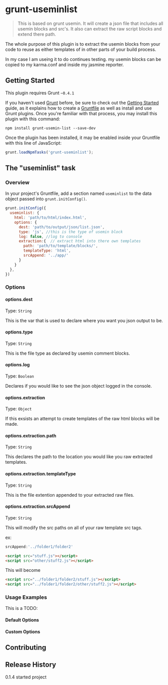 # grunt-useminlist

> This is based on grunt usemin. It will create a json file that includes all usemin blocks and src's. It also can extract the raw script blocks and extend there path.

The whole purpose of this plugin is to extract the usemin blocks from your code to reuse as either templates of in other parts of your build process. 

In my case I am useing it to do continues testing. my usemin blocks can be copied to my karma.conf and inside my jasmine reporter. 

## Getting Started
This plugin requires Grunt `~0.4.1`

If you haven't used [Grunt](http://gruntjs.com/) before, be sure to check out the [Getting Started](http://gruntjs.com/getting-started) guide, as it explains how to create a [Gruntfile](http://gruntjs.com/sample-gruntfile) as well as install and use Grunt plugins. Once you're familiar with that process, you may install this plugin with this command:

```shell
npm install grunt-usemin-list --save-dev
```

Once the plugin has been installed, it may be enabled inside your Gruntfile with this line of JavaScript:

```js
grunt.loadNpmTasks('grunt-useminlist');
```

## The "useminlist" task

### Overview
In your project's Gruntfile, add a section named `useminlist` to the data object passed into `grunt.initConfig()`.

```js
grunt.initConfig({
  useminlist: {
    html: 'path/to/html/index.html',
    options: {
      dest: 'path/to/output/json/list.json',
      type: 'js', //this is the type of usemin block
      log: false, //log to console
      extraction:{  // extract html into there own templates
        path: 'path/to/template/blocks/',
        templateType: 'html',
        srcAppend: '../app/'
      }
    }
  },
})
```

### Options

#### options.dest
Type: `String`

This is the var that is used to declare where you want you json output to be.

#### options.type
Type: `String`

This is the file type as declared by usemin comment blocks.

#### options.log
Type: `Boolean`

Declares if you would like to see the json object logged in the console.

#### options.extraction
Type: `Object`

If this exsists an attempt to create templates of the raw html blocks will be made.

#### options.extraction.path
Type: `String`

This declares the path to the location you would like you raw extracted templates.

#### options.extraction.templateType
Type: `String`

This is the file extention appended to your extracted raw files.

#### options.extraction.srcAppend
Type: `String`

This will modify the src paths on all of your raw template src tags.

ex:
```js
srcAppend:'../folder1/folder2'
```
```html
<script src="stuff.js"></script>
<script src="other/stuff2.js"></script>
```
This will become
```html
<script src="../folder1/folder2/stuff.js"></script>
<script src="../folder1/folder2/other/stuff2.js"></script>
```


### Usage Examples 

This is a TODO:

#### Default Options

#### Custom Options


## Contributing


## Release History
0.1.4 started project
